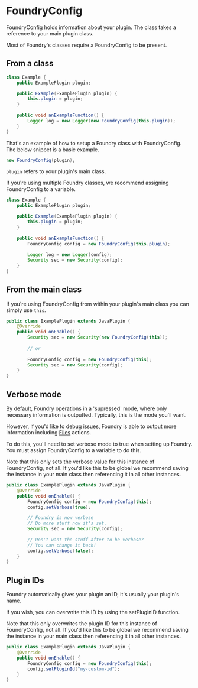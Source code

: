 # FoundryConfig

FoundryConfig holds information about your plugin. The class takes a reference to your main plugin class.

Most of Foundry's classes require a FoundryConfig to be present.

## From a class
```java
class Example {
    public ExamplePlugin plugin;

    public Example(ExamplePlugin plugin) {
        this.plugin = plugin;
    }
    
    public void anExampleFunction() {
        Logger log = new Logger(new FoundryConfig(this.plugin));
    }
}
```

That's an example of how to setup a Foundry class with FoundryConfig.
The below snippet is a basic example.

```java
new FoundryConfig(plugin);
```

`plugin` refers to your plugin's main class.

If you're using multiple Foundry classes, we recommend assigning FoundryConfig to a variable.

```java
class Example {
    public ExamplePlugin plugin;

    public Example(ExamplePlugin plugin) {
        this.plugin = plugin;
    }
    
    public void anExampleFunction() {
        FoundryConfig config = new FoundryConfig(this.plugin);
        
        Logger log = new Logger(config);
        Security sec = new Security(config);
    }
}
```

## From the main class
If you're using FoundryConfig from within your plugin's main class you can simply use `this`.

```java
public class ExamplePlugin extends JavaPlugin {
    @Override
    public void onEnable() {
        Security sec = new Security(new FoundryConfig(this));
        
        // or
        
        FoundryConfig config = new FoundryConfig(this);
        Security sec = new Security(config);
    }
}
```

## Verbose mode
By default, Foundry operations in a 'supressed' mode, where only necessary information is outputted.
Typically, this is the mode you'll want.

However, if you'd like to debug issues, Foundry is able to output more information including [Files](FR-Files.md) actions.

To do this, you'll need to set verbose mode to true when setting up Foundry.
You must assign FoundryConfig to a variable to do this.

Note that this only sets the verbose value for this instance of FoundryConfig, not all. If you'd like this to be global
we recommend saving the instance in your main class then referencing it in all other instances.


```java
public class ExamplePlugin extends JavaPlugin {
    @Override
    public void onEnable() {
        FoundryConfig config = new FoundryConfig(this);
        config.setVerbose(true);

        // Foundry is now verbose
        // Do more stuff now it's set.
        Security sec = new Security(config);
        
        // Don't want the stuff after to be verbose?
        // You can change it back!
        config.setVerbose(false);
    }
}
```

## Plugin IDs
Foundry automatically gives your plugin an ID, it's usually your plugin's name.

If you wish, you can overwrite this ID by using the setPluginID function.

Note that this only overwrites the plugin ID for this instance of FoundryConfig, not all. If you'd like this to be global
we recommend saving the instance in your main class then referencing it in all other instances.

```java
public class ExamplePlugin extends JavaPlugin {
    @Override
    public void onEnable() {
        FoundryConfig config = new FoundryConfig(this);
        config.setPluginId("my-custom-id");
    }
}
```